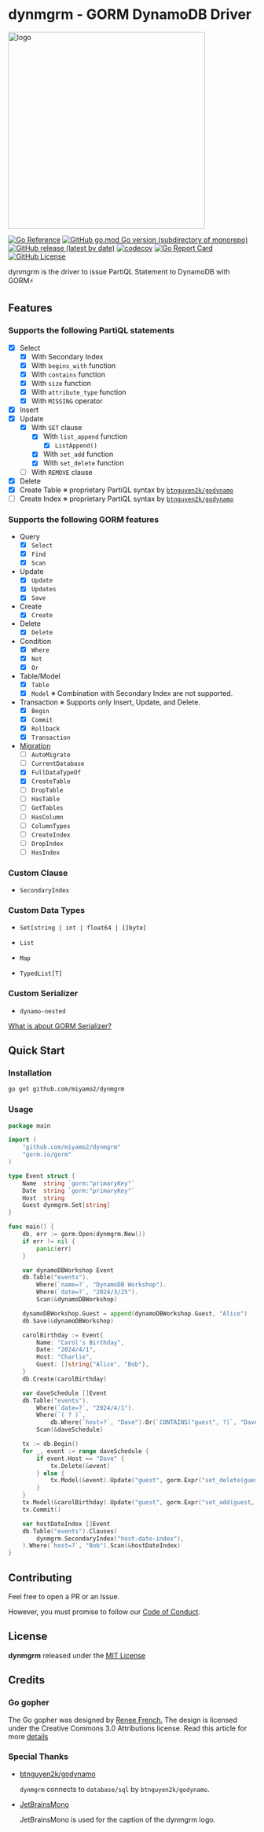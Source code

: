 # dynmgrm - GORM DynamoDB Driver

<img src=".assets/logo/svg/dynmgrm_logo_with_caption.svg" width="400" alt="logo">

[![Go Reference](https://pkg.go.dev/badge/github.com/miyamo2/dynmgrm.svg)](https://pkg.go.dev/github.com/miyamo2/dynmgrm)
[![GitHub go.mod Go version (subdirectory of monorepo)](https://img.shields.io/github/go-mod/go-version/miyamo2/dynmgrm?logo=go)](https://img.shields.io/github/go-mod/go-version/miyamo2/dynmgrm?logo=go)
[![GitHub release (latest by date)](https://img.shields.io/github/v/release/miyamo2/dynmgrm)](https://img.shields.io/github/v/release/miyamo2/dynmgrm)
[![codecov](https://codecov.io/gh/miyamo2/dynmgrm/graph/badge.svg?token=QLIVB3ESVD)](https://codecov.io/gh/miyamo2/dynmgrm)
[![Go Report Card](https://goreportcard.com/badge/github.com/miyamo2/dynmgrm)](https://goreportcard.com/report/github.com/miyamo2/dynmgrm)
[![GitHub License](https://img.shields.io/github/license/miyamo2/dynmgrm?&color=blue)](https://img.shields.io/github/license/miyamo2/dynmgrm?&color=blue)

dynmgrm is the driver to issue PartiQL Statement to DynamoDB with GORM⚡

## Features

### Supports the following PartiQL statements

- [x] Select
  - [x] With Secondary Index
  - [x] With `begins_with` function
  - [x] With `contains` function
  - [x] With `size` function
  - [x] With `attribute_type` function
  - [x] With `MISSING` operator
- [x] Insert
- [x] Update
  - [x] With `SET` clause
    - [x] With `list_append` function
      - [x] `ListAppend()`
    - [x] With `set_add` function
    - [x] With `set_delete` function
  - [ ] With `REMOVE` clause
- [x] Delete
- [x] Create Table ※ proprietary PartiQL syntax by [`btnguyen2k/godynamo`](https://github.com/btnguyen2k/godynamo)
- [ ] Create Index ※ proprietary PartiQL syntax by [`btnguyen2k/godynamo`](https://github.com/btnguyen2k/godynamo)

### Supports the following GORM features

- Query
  - [x] `Select`
  - [x] `Find`
  - [x] `Scan`

- Update
  - [x] `Update`
  - [x] `Updates`
  - [x] `Save`

- Create
  - [x] `Create`
  
- Delete
  - [x] `Delete`

- Condition
  - [x] `Where`
  - [x] `Not`
  - [x] `Or`

- Table/Model
  - [x] `Table`
  - [x] `Model` ※ Combination with Secondary Index are not supported.
  
- Transaction ※ Supports only Insert, Update, and Delete.
  - [x] `Begin`
  - [x] `Commit`
  - [x] `Rollback`
  - [x] `Transaction`

- [Migration](.docs/MIGRATION.md)
  - [ ] `AutoMigrate`
  - [ ] `CurrentDatabase`
  - [x] `FullDataTypeOf`
  - [x] `CreateTable`
  - [ ] `DropTable`
  - [ ] `HasTable`
  - [ ] `GetTables`
  - [ ] `HasColumn`
  - [ ] `ColumnTypes`
  - [ ] `CreateIndex`
  - [ ] `DropIndex`
  - [ ] `HasIndex`

### Custom Clause

- `SecondaryIndex`

### Custom Data Types

- `Set[string | int | float64 | []byte]`

- `List`

- `Map`

- `TypedList[T]`

### Custom Serializer

- `dynamo-nested`

[What is about GORM Serializer?](https://gorm.io/docs/serializer.html)


## Quick Start

### Installation

```sh
go get github.com/miyamo2/dynmgrm
```

### Usage

```go
package main

import (
	"github.com/miyamo2/dynmgrm"
	"gorm.io/gorm"
)

type Event struct {
	Name  string `gorm:"primaryKey"`
	Date  string `gorm:"primaryKey"`
	Host  string
	Guest dynmgrm.Set[string]
}

func main() {
	db, err := gorm.Open(dynmgrm.New())
	if err != nil {
		panic(err)
	}

	var dynamoDBWorkshop Event
	db.Table("events").
		Where(`name=?`, "DynamoDB Workshop").
		Where(`date=?`, "2024/3/25").
		Scan(&dynamoDBWorkshop)

	dynamoDBWorkshop.Guest = append(dynamoDBWorkshop.Guest, "Alice")
	db.Save(&dynamoDBWorkshop)

	carolBirthday := Event{
		Name: "Carol's Birthday",
		Date: "2024/4/1",
		Host: "Charlie",
		Guest: []string{"Alice", "Bob"},
	}
	db.Create(carolBirthday)

	var daveSchedule []Event
	db.Table("events").
		Where(`date=?`, "2024/4/1").
		Where(`( ? )`,
			db.Where(`host=?`, "Dave").Or(`CONTAINS("guest", ?)`, "Dave")).
		Scan(&daveSchedule)

	tx := db.Begin()
	for _, event := range daveSchedule {
		if event.Host == "Dave" {
			tx.Delete(&event)
		} else {
			tx.Model(&event).Update("guest", gorm.Expr("set_delete(guest, ?)", dynmgrm.Set[string]{"Dave"}))
		}
	}
	tx.Model(&carolBirthday).Update("guest", gorm.Expr("set_add(guest, ?)", dynmgrm.Set[string]{"Dave"}))
	tx.Commit()

	var hostDateIndex []Event
	db.Table("events").Clauses(
		dynmgrm.SecondaryIndex("host-date-index"),
	).Where(`host=?`, "Bob").Scan(&hostDateIndex)
}
```

## Contributing

Feel free to open a PR or an Issue.

However, you must promise to follow our [Code of Conduct](https://github.com/miyamo2/dynmgrm/blob/main/CODE_OF_CONDUCT.md).

## License

**dynmgrm** released under the [MIT License](https://github.com/miyamo2/dynmgrm/blob/main/LICENSE)

## Credits

### Go gopher

The Go gopher was designed by [Renee French.](http://reneefrench.blogspot.com/)
The design is licensed under the Creative Commons 3.0 Attributions license.
Read this article for more [details](https://go.dev/blog/gopher)

### Special Thanks

- [btnguyen2k/godynamo](https://github.com/btnguyen2k/godynamo)

  `dynmgrm` connects to `database/sql` by `btnguyen2k/godynamo`.

- [JetBrainsMono](https://github.com/JetBrains/JetBrainsMono)

	JetBrainsMono is used for the caption of the dynmgrm logo.